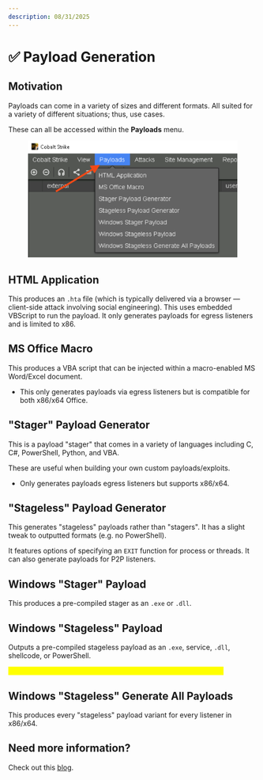 ```yaml
---
description: 08/31/2025
---
```


# ✅ Payload Generation

## Motivation

Payloads can come in a variety of sizes and different formats. All suited for a variety of different situations; thus, use cases.

These can all be accessed within the **Payloads** menu.

<figure><img src="../.gitbook/assets/image (262).png" alt=""><figcaption></figcaption></figure>

## HTML Application

This produces an `.hta` file (which is typically delivered via a browser — client-side attack involving social engineering). This uses embedded VBScript to run the payload. It only generates payloads for egress listeners and is limited to x86.&#x20;

## MS Office Macro

This produces a VBA script that can be injected within a macro-enabled MS Word/Excel document.&#x20;

* This only generates payloads via egress listeners but is compatible for both x86/x64 Office.

## "Stager" Payload Generator

This is a payload "stager" that comes in a variety of languages including C, C#, PowerShell, Python, and VBA.

These are useful when building your own custom payloads/exploits.

* Only generates payloads egress listeners but supports x86/x64.

## "Stageless" Payload Generator

This generates "stageless" payloads rather than "stagers". It has a slight tweak to outputted formats (e.g. no PowerShell).&#x20;

It features options of specifying an `EXIT` function for process or threads. It can also generate payloads for P2P listeners.

## Windows "Stager" Payload

This produces a pre-compiled stager as an `.exe` or `.dll`.

## Windows "Stageless" Payload

Outputs a pre-compiled stageless payload as an `.exe`, service, `.dll`, shellcode, or PowerShell.&#x20;

_<mark style="color:yellow;">**This is the only means of generating payloads for P2P listeners.**</mark>_

## Windows "Stageless" Generate All Payloads

This produces every "stageless" payload variant for every listener in x86/x64.

## Need more information?

Check out this [blog](https://buffered.io/posts/staged-vs-stageless-handlers/).
